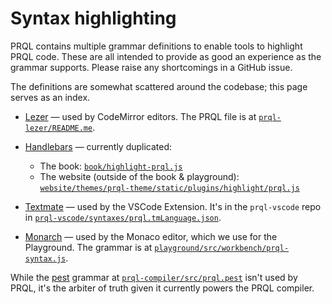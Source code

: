 # Syntax highlighting

PRQL contains multiple grammar definitions to enable tools to highlight PRQL
code. These are all intended to provide as good an experience as the grammar
supports. Please raise any shortcomings in a GitHub issue.

The definitions are somewhat scattered around the codebase; this page serves as
an index.

- [Lezer](https://lezer.codemirror.net/) — used by CodeMirror editors. The PRQL
  file is at
  [`prql-lezer/README.me`](https://github.com/PRQL/prql/tree/main/prql-lezer/README.md).

- [Handlebars](https://handlebarsjs.com/) — currently duplicated:

  - The book:
    [`book/highlight-prql.js`](https://github.com/PRQL/prql/blob/main/book/highlight-prql.js)
  - The website (outside of the book & playground):
    [`website/themes/prql-theme/static/plugins/highlight/prql.js`](https://github.com/PRQL/prql/blob/main/book/highlight-prql.js)

- [Textmate](https://macromates.com/manual/en/language_grammars) — used by the
  VSCode Extension. It's in the `prql-vscode` repo in
  [`prql-vscode/syntaxes/prql.tmLanguage.json`](https://github.com/PRQL/prql-vscode/blob/main/syntaxes/prql.tmLanguage.json).

- [Monarch](https://microsoft.github.io/monaco-editor/monarch.html) — used by
  the Monaco editor, which we use for the Playground. The grammar is at
  [`playground/src/workbench/prql-syntax.js`](https://github.com/PRQL/prql/blob/main/playground/src/workbench/prql-syntax.js).

While the [pest](https://pest.rs/) grammar at
[`prql-compiler/src/prql.pest`](../../../prql-compiler/src/prql.pest) isn't used
by PRQL, it's the arbiter of truth given it currently powers the PRQL compiler.
